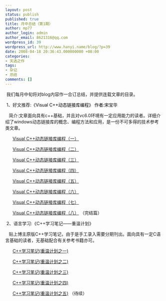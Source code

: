 ```yaml
---
layout: post
status: publish
published: true
title: 月中总结（第1期）
author: mp77
author_login: admin
author_email: 8621316@qq.com
wordpress_id: 39
wordpress_url: http://www.hanyi.name/blog/?p=39
date: 2008-04-18 20:36:43.000000000 +08:00
categories:
- 天选之作
tags:
- 杂记
- 总结
comments: []
---
```

 我们每月中旬将对blog内容作一合订总结，并提供连载文章的目录。

 1、好文推荐:《<span style="color: #000000;">Visual C++动态链接库编程》 作者:宋宝华</span>

   简介:文章面向具有c++基础，并且对vc6.0环境有一定应用能力的读者。详细介绍了windows动态链接库的概念、编程方法和应用，是一份不可多得的技术参考类文章。

      <a href="http://www.hanyi.name/blog/?p=27" target="_blank">Visual C++动态链接库编程（一）</a>

      <a href="http://www.hanyi.name/blog/?p=28" target="_blank">Visual C++动态链接库编程（二）</a>

      <a href="http://www.hanyi.name/blog/?p=29" target="_blank">Visual C++动态链接库编程（三）</a>

      <a href="http://www.hanyi.name/blog/?p=30" target="_blank">Visual C++动态链接库编程（四）</a>

      <a href="http://www.hanyi.name/blog/?p=31" target="_blank">Visual C++动态链接库编程（五）</a>

      <a href="http://www.hanyi.name/blog/?p=32" target="_blank">Visual C++动态链接库编程（六）</a>

      <a href="http://www.hanyi.name/blog/?p=33" target="_blank">Visual C++动态链接库编程（七）</a>

      <a href="http://www.hanyi.name/blog/?p=34" target="_blank">Visual C++动态链接库编程（八）</a> （完结篇）

 2、语言学习:《C++学习笔记——重温计划》

   贴上博主原版C++学习笔记，由于是手工录入需要分期刊出。面向具有一定C语言基础的读者，无基础配合有关参考书籍亦可。

      <a href="http://www.hanyi.name/blog/?p=21" target="_blank">C++学习笔记(重温计划之一)</a>

      <a href="http://www.hanyi.name/blog/?p=22" target="_blank">C++学习笔记(重温计划之二)</a>

      <a href="http://www.hanyi.name/blog/?p=26" target="_blank">C++学习笔记(重温计划之三)</a>

      <a href="http://www.hanyi.name/blog/?p=36" target="_blank">C++学习笔记(重温计划之四)</a>

      <a href="http://www.hanyi.name/blog/?p=37" target="_blank">C++学习笔记(重温计划之五)</a> （待续）
